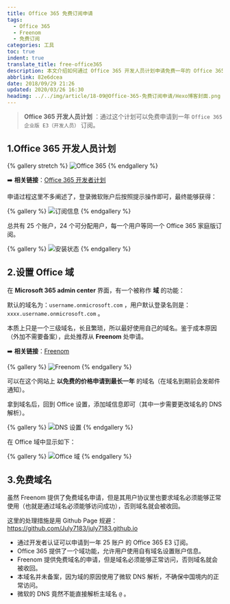```yaml
---
title: Office 365 免费订阅申请
tags:
  - Office 365
  - Freenom
  - 免费订阅
categories: 工具
toc: true
indent: true
translate_title: free-office365
description: 本文介绍如何通过 Office 365 开发人员计划申请免费一年的 Office 365 企业版 E3（开发人员）订阅，含 25 个账户，还讲解设置 Office 域的方法及从 Freenom 申请免费域名的注意事项。
abbrlink: 82e6dcea
date: 2018/09/29 21:26
updated: 2020/03/26 16:30
headimg: ../../img/article/18-09@Office-365-免费订阅申请/Hexo博客封面.png
---
```


> **Office 365 开发人员计划** ：通过这个计划可以免费申请到一年 `Office 365 企业版 E3（开发人员）` 订阅。

## 1.Office 365 开发人员计划

{% gallery stretch %}
![Office 365](../../img/article/18-09@Office-365-免费订阅申请/01.png)
{% endgallery %}

 :arrow_right: **相关链接**：[Office 365 开发者计划](https://developer.microsoft.com/zh-cn/office/dev-program)

申请过程这里不多阐述了，登录微软账户后按照提示操作即可，最终能够获得：

{% gallery %}
![订阅信息](../../img/article/18-09@Office-365-免费订阅申请/02.png)
{% endgallery %}

总共有 25 个账户，24 个可分配用户，每一个用户等同一个 Office 365 家庭版订阅。

{% gallery %}
![安装状态](../../img/article/18-09@Office-365-免费订阅申请/03.png)
{% endgallery %}

## 2.设置 Office 域

在 **Microsoft 365 admin center** 界面，有一个被称作 **域** 的功能：

默认的域名为：`username.onmicrosoft.com` ，用户默认登录名则是：`xxxx.username.onmicrosoft.com` 。

本质上只是一个三级域名，长且繁琐，所以最好使用自己的域名。鉴于成本原因（外加不需要备案），此处推荐从   **Freenom** 处申请。

 :arrow_right: **相关链接**：[Freenom](https://www.freenom.com/zh/index.html)

{% gallery %}
![Freenom](../../img/article/18-09@Office-365-免费订阅申请/04.png)
{% endgallery %}

可以在这个网站上 **以免费的价格申请到最长一年** 的域名（在域名到期前会发邮件通知）。

拿到域名后，回到 Office 设置，添加域信息即可（其中一步需要更改域名的 DNS 解析）。

{% gallery %}
![DNS 设置](../../img/article/18-09@Office-365-免费订阅申请/05.png)
{% endgallery %}

在 Office 域中显示如下：

{% gallery %}
![Office 域](../../img/article/18-09@Office-365-免费订阅申请/06.png)
{% endgallery %}

## 3.免费域名

虽然 Freenom 提供了免费域名申请，但是其用户协议里也要求域名必须能够正常使用（也就是通过域名必须能够访问成功），否则域名就会被收回。

这里的处理措施是用 Github Page 规避：https://github.com/July7183/july7183.github.io

* 通过开发者认证可以申请到一年 25 账户 的 Office 365 E3 订阅。
* Office 365 提供了一个域功能，允许用户使用自有域名设置账户信息。
* Freenom 提供免费域名的申请，但是域名必须能够正常访问，否则域名就会被收回。
* 本域名并未备案，因为域的原因使用了微软 DNS 解析，不确保中国境内的正常访问。
* 微软的 DNS 竟然不能直接解析主域名 `@` 。
